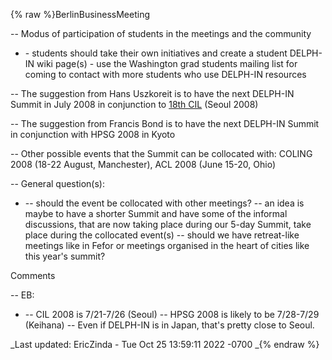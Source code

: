 {% raw %}BerlinBusinessMeeting

-- Modus of participation of students in the meetings and the community

- \- students should take their own initiatives and create a student
DELPH-IN wiki page(s) - use the Washington grad students mailing
list for coming to contact with more students who use DELPH-IN
resources

-- The suggestion from Hans Uszkoreit is to have the next DELPH-IN
Summit in July 2008 in conjunction to [18th CIL](http://www.cil18.org)
(Seoul 2008)

-- The suggestion from Francis Bond is to have the next DELPH-IN Summit
in conjunction with HPSG 2008 in Kyoto

-- Other possible events that the Summit can be collocated with: COLING
2008 (18-22 August, Manchester), ACL 2008 (June 15-20, Ohio)

-- General question(s):

- -- should the event be collocated with other meetings? -- an idea is
maybe to have a shorter Summit and have some of the informal
discussions, that are now taking place during our 5-day Summit, take
place during the collocated event(s) -- should we have retreat-like
meetings like in Fefor or meetings organised in the heart of cities
like this year's summit?

Comments

-- EB:

- -- CIL 2008 is 7/21-7/26 (Seoul) -- HPSG 2008 is likely to be
7/28-7/29 (Keihana) -- Even if DELPH-IN is in Japan, that's pretty
close to Seoul.

_Last updated: EricZinda - Tue Oct 25 13:59:11 2022 -0700
_{% endraw %}